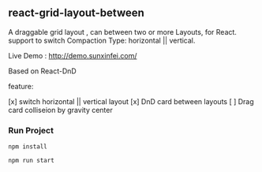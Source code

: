 ## react-grid-layout-between
A draggable grid layout , can between two or more Layouts, for React.
support to switch Compaction Type: horizontal || vertical.

Live Demo : http://demo.sunxinfei.com/

Based on React-DnD

feature:

[x] switch horizontal || vertical layout
[x] DnD card  between layouts
[ ] Drag card colliseion by gravity center
### Run Project
```
npm install
```
```
npm run start
```